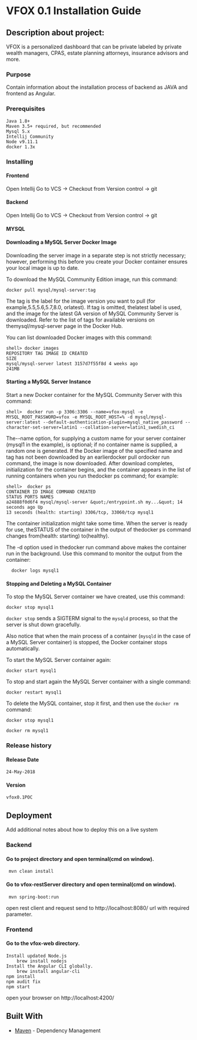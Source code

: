# VFOX 0.1 Installation Guide

## Description about project:
VFOX  is a personalized dashboard that can be private labeled by private wealth managers, CPAS,
estate planning attorneys, insurance advisors and more.
### Purpose
 Contain information about the installation process of backend as JAVA and frontend as Angular.
### Prerequisites
```
Java 1.8+
Maven 3.5+ required, but recommended
Mysql 5.x
Intellij Community
Node v9.11.1
docker 1.3x
```
### Installing
#### Frontend
Open Intellij
Go to VCS -> Checkout from Version control -> git
#### Backend
Open Intellij
Go to VCS -> Checkout from Version control -> git
#### MYSQL
#### Downloading a MySQL Server Docker Image

Downloading the server image in a separate step is not strictly necessary; however, performing this before you create your Docker container ensures your local image is up to date.

To download the MySQL Community Edition image, run this command:

    docker pull mysql/mysql-server:tag
                
The tag is the label for the image version you want to pull (for example,5.5,5.6,5.7,8.0,
orlatest). If:tag is omitted, thelatest label is used, and the image for the latest GA version of
MySQL Community Server is downloaded. Refer to the list of tags for available versions on
themysql/mysql-server page in the Docker Hub.

You can list downloaded Docker images with this command:

    shell> docker images
    REPOSITORY TAG IMAGE ID CREATED
    SIZE
    mysql/mysql-server latest 3157d7f55f8d 4 weeks ago
    241MB

#### Starting a MySQL Server Instance

Start a new Docker container for the MySQL Community Server with this command:

    shell>  docker run -p 3306:3306 --name=vfox-mysql -e MYSQL_ROOT_PASSWORD=vfox -e MYSQL_ROOT_HOST=% -d mysql/mysql-server:latest --default-authentication-plugin=mysql_native_password --character-set-server=latin1 --collation-server=latin1_swedish_ci

The--name option, for supplying a custom name for your server container (mysql1 in the example),
is optional; if no container name is supplied, a random one is generated. If the Docker image of the
specified name and tag has not been downloaded by an earlierdocker pull ordocker
run command, the image is now downloaded. After download completes, initialization for the
container begins, and the container appears in the list of running containers when you run
thedocker ps command; for example:

    shell>  docker ps
    CONTAINER ID IMAGE COMMAND CREATED
    STATUS PORTS NAMES
    a24888f0d6f4 mysql/mysql-server &quot;/entrypoint.sh my...&quot; 14 seconds ago Up
    13 seconds (health: starting) 3306/tcp, 33060/tcp mysql1

The container initialization might take some time. When the server is ready for use, theSTATUS of
the container in the output of thedocker ps command changes from(health:
starting) to(healthy).

The -d option used in thedocker run command above makes the container run in the background.
Use this command to monitor the output from the container:

      docker logs mysql1
           
              

#### Stopping and Deleting a MySQL Container

To stop the MySQL Server container we have created, use this command:

    docker stop mysql1
             

`docker stop` sends a SIGTERM signal to the `mysqld` process, so that the server is shut down gracefully.

Also notice that when the main process of a container (`mysqld` in the case of a MySQL Server container) is stopped, the Docker container stops automatically.

To start the MySQL Server container again:

    docker start mysql1
             

To stop and start again the MySQL Server container with a single command:

    docker restart mysql1
            

To delete the MySQL container, stop it first, and then use the `docker rm` command:

    docker stop mysql1
             
    docker rm mysql1 
           

### Release history
#### Release Date 
```
24-May-2018
```
#### Version
```
vfox0.1POC
```
## Deployment

Add additional notes about how to deploy this on a live system
### Backend
#### Go to project directory and open terminal(cmd on window).
    
     mvn clean install

#### Go to vfox-restServer directory and open terminal(cmd on window).
     mvn spring-boot:run
open rest client and request send to http://localhost:8080/ url with required parameter.
### Frontend
#### Go to the vfox-web directory.
    Install updated Node.js 
        brew install nodejs
    Install the Angular CLI globally.
        brew install angular-cli
    npm install
    npm audit fix
    npm start
open your browser on
http://localhost:4200/
## Built With

* [Maven](https://maven.apache.org/) - Dependency Management
